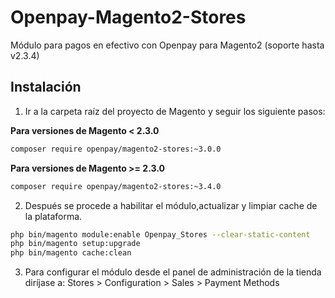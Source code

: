 # Openpay-Magento2-Stores

Módulo para pagos en efectivo con Openpay para Magento2 (soporte hasta v2.3.4)


## Instalación

1. Ir a la carpeta raíz del proyecto de Magento y seguir los siguiente pasos:

**Para versiones de Magento < 2.3.0**
```bash    
composer require openpay/magento2-stores:~3.0.0
```

**Para versiones de Magento >= 2.3.0**
```bash    
composer require openpay/magento2-stores:~3.4.0
```

2. Después se procede a habilitar el módulo,actualizar y limpiar cache de la plataforma.

```bash    
php bin/magento module:enable Openpay_Stores --clear-static-content
php bin/magento setup:upgrade
php bin/magento cache:clean
```

3. Para configurar el módulo desde el panel de administración de la tienda diríjase a: Stores > Configuration > Sales > Payment Methods
